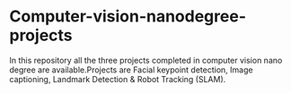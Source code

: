 # Computer-vision-nanodegree-projects

In this repository all the three projects completed in computer vision nano degree are available.Projects are Facial keypoint detection, Image captioning, Landmark Detection & Robot Tracking (SLAM). 
